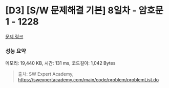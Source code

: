 # [D3] [S/W 문제해결 기본] 8일차 - 암호문1 - 1228 

[문제 링크](https://swexpertacademy.com/main/code/problem/problemDetail.do?contestProbId=AV14w-rKAHACFAYD) 

### 성능 요약

메모리: 19,440 KB, 시간: 131 ms, 코드길이: 1,042 Bytes



> 출처: SW Expert Academy, https://swexpertacademy.com/main/code/problem/problemList.do